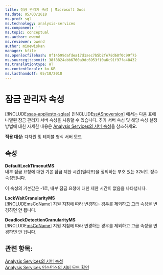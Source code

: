 ```yaml
---
title: 잠금 관리자 속성 | Microsoft Docs
ms.date: 05/03/2018
ms.prod: sql
ms.technology: analysis-services
ms.component: ''
ms.topic: conceptual
ms.author: owend
ms.reviewer: owend
author: minewiskan
manager: kfile
ms.openlocfilehash: 8f14599dafdea17d1aec7b5b2fe78d68f0c99f75
ms.sourcegitcommit: 38f8824abb6760a9dc6953f10a6c91f97fa48432
ms.translationtype: HT
ms.contentlocale: ko-KR
ms.lasthandoff: 05/10/2018
---
```

# <a name="lock-manager-properties"></a>잠금 관리자 속성
[!INCLUDE[ssas-appliesto-sqlas](../../includes/ssas-appliesto-sqlas.md)]
  [!INCLUDE[ssASnoversion](../../includes/ssasnoversion-md.md)] 에서는 다음 표에 나열된 잠금 관리자 서버 속성을 사용할 수 있습니다. 추가 서버 속성 및 해당 속성 설정 방법에 대한 자세한 내용은 [Analysis Services의 서버 속성](../../analysis-services/server-properties/server-properties-in-analysis-services.md)을 참조하세요.  
  
 **적용 대상:** 다차원 및 테이블 형식 서버 모드  
  
## <a name="properties"></a>속성  
 **DefaultLockTimeoutMS**  
 내부 잠금 요청에 대한 기본 잠금 제한 시간(밀리초)을 정의하는 부호 있는 32비트 정수 속성입니다.  
  
 이 속성의 기본값은 -1로, 내부 잠금 요청에 대한 제한 시간이 없음을 나타냅니다.  
  
 **LockWaitGranularityMS**  
 [!INCLUDE[msCoName](../../includes/msconame-md.md)] 지원 지침에 따라 변경하는 경우를 제외하고 고급 속성을 변경하면 안 됩니다.  
  
 **DeadlockDetectionGranularityMS**  
 [!INCLUDE[msCoName](../../includes/msconame-md.md)] 지원 지침에 따라 변경하는 경우를 제외하고 고급 속성을 변경하면 안 됩니다.  
  
## <a name="see-also"></a>관련 항목:  
 [Analysis Services의 서버 속성](../../analysis-services/server-properties/server-properties-in-analysis-services.md)   
 [Analysis Services 인스턴스의 서버 모드 확인](../../analysis-services/instances/determine-the-server-mode-of-an-analysis-services-instance.md)  
  
  
